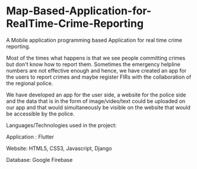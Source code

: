 # Map-Based-Application-for-RealTime-Crime-Reporting

A Mobile application programming based Application for real time crime reporting. 

Most of the times what happens is that we see people committing crimes but don't know how to report them. Sometimes the emergency helpline numbers are not effective enough and hence, we have created an app for the users to report crimes and maybe register FIRs with the collaboration of the regional police. 

We have developed an app for the user side, a website for the police side and the data that is in the form of image/video/text could be uploaded on our app and that would simultaneously be visible on the website that would be accessible by the police.

Languages/Technologies used in the project: 

Application : Flutter

Website: HTML5, CSS3, Javascript, Django

Database: Google Firebase


